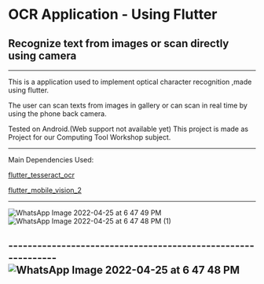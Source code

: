 # OCR Application - Using Flutter 

## Recognize text from images or scan directly using camera

-------------------------------------------------------------------------------------------------

This is a application used to implement optical character recognition ,made using flutter.

The user can scan texts from images in gallery or can scan in real time by using the phone back camera.

Tested on Android.(Web support not available yet)
This project is made as Project for our Computing Tool Workshop subject.


-------------------------------------------------------------------------------------------


Main Dependencies Used:

[flutter_tesseract_ocr ](https://pub.dev/packages/flutter_tesseract_ocr)

[flutter_mobile_vision_2](https://pub.dev/packages/flutter_mobile_vision_2)



------------------------------------------------------------------------------------

![WhatsApp Image 2022-04-25 at 6 47 49 PM](https://user-images.githubusercontent.com/92626479/165097026-6b754fda-c939-4b3a-8067-45019a9438c7.jpeg)
![WhatsApp Image 2022-04-25 at 6 47 48 PM (1)](https://user-images.githubusercontent.com/92626479/165097047-2edff181-31c3-4b46-aa53-05bbcfb42923.jpeg)

-------------------------------------------------------------![WhatsApp Image 2022-04-25 at 6 47 48 PM](https://user-images.githubusercontent.com/92626479/165097060-329a6444-4db0-4c64-85f4-f40406fe78bf.jpeg)
------------------------

